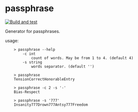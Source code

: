 # passphrase

[![Build and test](https://github.com/shalimski/passphrase/actions/workflows/go.yml/badge.svg?branch=master)](https://github.com/shalimski/passphrase/actions/workflows/go.yml)

Generator for passphrases.

usage:

```
    > passphrase --help
        -c int
            count of words. May be from 1 to 4. (default 4)
        -s string
            words separator. (default '')

    > passphrase
    TensionCorrectHonorableEntry

    > passphrase -c 2 -s '-'
    Bias-Respect

    > passphrase -s '777'
    Insanity777Drown777Antsy777Freedom
```
